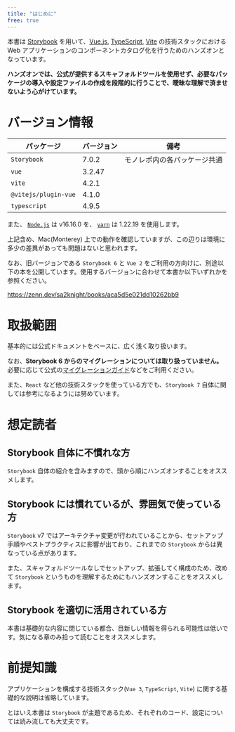 ```yaml
---
title: "はじめに"
free: true
---
```


本書は [Storybook](https://storybook.js.org/) を用いて、[Vue.js](https://jp.vuejs.org/index.html), [TypeScript](https://www.typescriptlang.org/), [Vite](https://ja.vitejs.dev/) の技術スタックにおける Web アプリケーションのコンポーネントカタログ化を行うためのハンズオンとなっています。

**ハンズオンでは、公式が提供するスキャフォルドツールを使用せず、必要なパッケージの導入や設定ファイルの作成を段階的に行うことで、曖昧な理解で済ませないよう心がけています。**

# バージョン情報

|パッケージ|バージョン|備考|
|----|----|----|
|`Storybook`|7.0.2|モノレポ内の各パッケージ共通|
|`vue`|3.2.47||
|`vite`|4.2.1||
|`@vitejs/plugin-vue`|4.1.0||
|`typescript`|4.9.5||

また、 [`Node.js`](https://nodejs.org/ja/) は v16.16.0 を、 [`yarn`](https://yarnpkg.com/) は 1.22.19 を使用します。

上記含め、Mac(Monterey) 上での動作を確認していますが、この辺りは環境に多少の差異があっても問題はないと思われます。

なお、旧バージョンである `Storybook 6` と `Vue 2` をご利用の方向けに、別途以下の本を公開しています。使用するバージョンに合わせて本書か以下いずれかを参照ください。

https://zenn.dev/sa2knight/books/aca5d5e021dd10262bb9

# 取扱範囲

基本的には公式ドキュメントをベースに、広く浅く取り扱います。

なお、**Storybook 6 からのマイグレーションについては取り扱っていません。** 必要に応じて公式の[マイグレーションガイド](https://storybook.js.org/docs/react/migration-guide#page-top)などをご利用ください。

また、`React` など他の技術スタックを使っている方でも、`Storybook 7` 自体に関しては参考になるようには努めています。

# 想定読者

## Storybook 自体に不慣れな方

`Storybook` 自体の紹介を含みますので、頭から順にハンズオンすることをオススメします。

## Storybook には慣れているが、雰囲気で使っている方

`Storybook` v7 ではアーキテクチャ変更が行われていることから、セットアップ手順やベストプラクティスに影響が出ており、これまでの `Storybook` からは異なっている点があります。

また、スキャフォルドツールなしでセットアップ、拡張してく構成のため、改めて `Storybook` というものを理解するためにもハンズオンすることをオススメします。

## Storybook を適切に活用されている方

本書は基礎的な内容に閉じている都合、目新しい情報を得られる可能性は低いです。気になる章のみ拾って読むことをオススメします。

# 前提知識

アプリケーションを構成する技術スタック(`Vue 3`, `TypeScript`, `Vite`) に関する基礎的な説明は省略しています。

とはいえ本書は `Storybook` が主題であるため、それぞれのコード、設定については読み流しても大丈夫です。